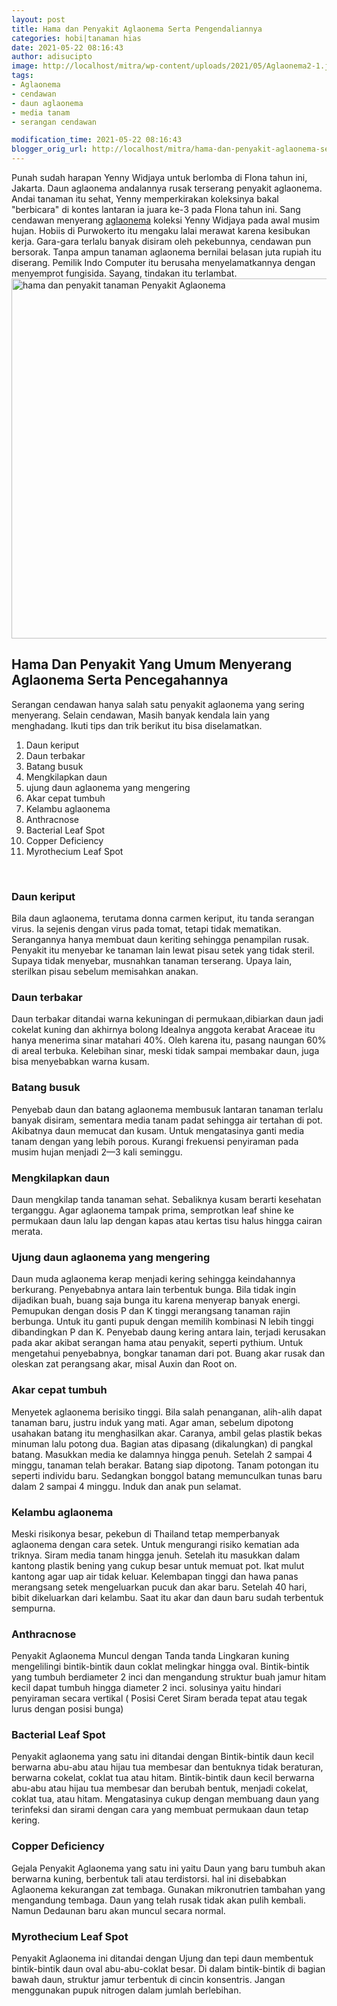 ```yaml
---
layout: post
title: Hama dan Penyakit Aglaonema Serta Pengendaliannya
categories: hobi|tanaman hias
date: 2021-05-22 08:16:43
author: adisucipto
image: http://localhost/mitra/wp-content/uploads/2021/05/Aglaonema2-1.jpg
tags:
- Aglaonema
- cendawan
- daun aglaonema
- media tanam
- serangan cendawan

modification_time: 2021-05-22 08:16:43
blogger_orig_url: http://localhost/mitra/hama-dan-penyakit-aglaonema-serta.html
---
```


Punah sudah harapan Yenny Widjaya untuk berlomba di Flona tahun ini, Jakarta. Daun aglaonema andalannya rusak terserang penyakit aglaonema. Andai tanaman itu sehat, Yenny memperkirakan koleksinya bakal "berbicara" di kontes lantaran ia juara ke-3 pada Flona tahun ini.
Sang cendawan menyerang <a class="wpil_keyword_link " title="aglaonema" href="http://127.0.0.1/mitra/topik/aglaonema" data-wpil-keyword-link="linked">aglaonema</a> koleksi Yenny Widjaya pada awal musim hujan. Hobiis di Purwokerto itu mengaku lalai merawat karena kesibukan kerja. Gara-gara terlalu banyak disiram oleh pekebunnya, cendawan pun bersorak.
Tanpa ampun tanaman <span class="keyword _ngcontent-boq-103" aria-hidden="false">aglaonema</span> bernilai belasan juta rupiah itu diserang. Pemilik Indo Computer itu berusaha menyelamatkannya dengan menyemprot fungisida. Sayang, tindakan itu terlambat.
<a href="http://127.0.0.1/mitra/wp-content/uploads/2021/05/Aglaonema-2.jpg"><img class="aligncenter wp-image-16678 size-large" src="http://127.0.0.1/mitra/wp-content/uploads/2021/05/Aglaonema-2-1024x576.jpg" alt="hama dan penyakit tanaman Penyakit Aglaonema" width="1024" height="576" /></a>
<h2 id="cendawan"><span class="keyword _ngcontent-boh-101" aria-hidden="false"><span class="VIiyi" lang="id"><span class="JLqJ4b ChMk0b" data-language-for-alternatives="id" data-language-to-translate-into="en" data-phrase-index="0" data-number-of-phrases="1">Hama Dan Penyakit Yang Umum Menyerang Aglaonema Serta Pencegahannya</span></span> </span></h2>
Serangan cendawan hanya salah satu penyakit aglaonema yang sering menyerang. Selain cendawan, Masih banyak kendala lain yang menghadang.
Ikuti tips dan trik berikut itu bisa diselamatkan.
<ol>
 	<li id="Daun_keriput">Daun keriput</li>
 	<li id="terbakar">Daun terbakar</li>
 	<li id="busuk">Batang busuk</li>
 	<li id="Mengkilapkan">Mengkilapkan daun</li>
 	<li id="mengering">ujung daun aglaonema yang mengering</li>
 	<li id="Akar">Akar cepat tumbuh</li>
 	<li id="Kelambu">Kelambu aglaonema</li>
 	<li id="Anthracnose">Anthracnose</li>
 	<li id="Bacterial">Bacterial Leaf Spot</li>
 	<li id="Copper">Copper Deficiency</li>
 	<li id="Myrothecium">Myrothecium Leaf Spot</li>
</ol>
&nbsp;
<h3 id="Daun_keriput">Daun keriput</h3>
Bila daun aglaonema, terutama donna carmen keriput, itu tanda serangan virus. Ia sejenis dengan virus pada tomat, tetapi tidak mematikan. Serangannya hanya membuat daun keriting sehingga penampilan rusak. Penyakit itu menyebar ke tanaman lain lewat pisau setek yang tidak steril. Supaya tidak menyebar, musnahkan tanaman terserang. Upaya lain, sterilkan pisau sebelum memisahkan anakan.
<h3 id="terbakar">Daun terbakar</h3>
Daun terbakar ditandai warna kekuningan di permukaan,dibiarkan daun jadi cokelat kuning dan akhirnya bolong Idealnya anggota kerabat Araceae itu hanya menerima sinar matahari 40%. Oleh karena itu, pasang naungan 60% di areal terbuka. Kelebihan sinar, meski tidak sampai membakar daun, juga bisa menyebabkan warna kusam.
<h3 id="busuk">Batang busuk</h3>
<span class="keyword _ngcontent-boh-101" aria-hidden="false">Penyebab daun dan batang aglaonema membusuk</span> lantaran tanaman terlalu banyak disiram, sementara media tanam padat sehingga air tertahan di pot. Akibatnya daun memucat dan kusam. Untuk mengatasinya ganti media tanam dengan yang lebih porous. Kurangi frekuensi penyiraman pada musim hujan menjadi 2—3 kali seminggu.
<h3 id="Mengkilapkan">Mengkilapkan daun</h3>
Daun mengkilap tanda tanaman sehat. Sebaliknya kusam berarti kesehatan terganggu. Agar aglaonema tampak prima, semprotkan leaf shine ke permukaan daun lalu lap dengan kapas atau kertas tisu halus hingga cairan merata.
<h3 id="mengering">Ujung daun aglaonema yang mengering</h3>
Daun muda aglaonema kerap menjadi <span class="keyword _ngcontent-boh-101" aria-hidden="false">kering</span> sehingga keindahannya berkurang. Penyebabnya antara lain terbentuk bunga. Bila tidak ingin dijadikan buah, buang saja bunga itu karena menyerap banyak energi.
Pemupukan dengan dosis P dan K tinggi merangsang tanaman rajin berbunga. Untuk itu ganti pupuk dengan memilih kombinasi N lebih tinggi dibandingkan P dan K.
Penyebab daung <span class="keyword _ngcontent-boh-101" aria-hidden="false">kering</span> antara lain, terjadi kerusakan pada akar akibat serangan hama atau penyakit, seperti pythium. Untuk mengetahui penyebabnya, bongkar tanaman dari pot. Buang akar rusak dan oleskan zat perangsang akar, misal Auxin dan Root on.
<h3 id="Akar">Akar cepat tumbuh</h3>
Menyetek aglaonema berisiko tinggi. Bila salah penanganan, alih-alih dapat tanaman baru, justru induk yang mati. Agar aman, sebelum dipotong usahakan batang itu menghasilkan akar.
Caranya, ambil gelas plastik bekas minuman lalu potong dua. Bagian atas dipasang (dikalungkan) di pangkal batang. Masukkan media ke dalamnya hingga penuh. Setelah 2 sampai 4 minggu, tanaman telah berakar. Batang siap dipotong. Tanam potongan itu seperti individu baru. Sedangkan bonggol batang memunculkan tunas baru dalam 2 sampai 4 minggu. Induk dan anak pun selamat.
<h3 id="Kelambu">Kelambu aglaonema</h3>
Meski risikonya besar, pekebun di Thailand tetap memperbanyak aglaonema dengan cara setek. Untuk mengurangi risiko kematian ada triknya. Siram media tanam hingga jenuh.
Setelah itu masukkan dalam kantong plastik bening yang cukup besar untuk memuat pot. Ikat mulut kantong agar uap air tidak keluar. Kelembapan tinggi dan hawa panas merangsang setek mengeluarkan pucuk dan akar baru. Setelah 40 hari, bibit dikeluarkan dari kelambu. Saat itu akar dan daun baru sudah terbentuk sempurna.
<h3 id="Anthracnose">Anthracnose</h3>
Penyakit Aglaonema Muncul dengan Tanda tanda Lingkaran kuning mengelilingi bintik-bintik daun coklat melingkar hingga oval. Bintik-bintik yang tumbuh berdiameter 2 inci dan mengandung struktur buah jamur hitam kecil dapat tumbuh hingga diameter 2 inci. solusinya yaitu hindari penyiraman secara vertikal ( Posisi Ceret Siram berada tepat atau tegak lurus dengan posisi bunga)
<h3 id="Bacterial">Bacterial Leaf Spot</h3>
<span class="keyword _ngcontent-boq-103" aria-hidden="false">Penyakit aglaonema</span> yang satu ini ditandai dengan Bintik-bintik daun kecil berwarna abu-abu atau hijau tua membesar dan bentuknya tidak beraturan, berwarna cokelat, coklat tua atau hitam.
Bintik-bintik daun kecil berwarna abu-abu atau hijau tua membesar dan berubah bentuk, menjadi cokelat, coklat tua, atau hitam. Mengatasinya cukup dengan membuang daun yang terinfeksi dan sirami dengan cara yang membuat permukaan daun tetap kering.
<h3 id="Copper">Copper Deficiency</h3>
Gejala Penyakit Aglaonema yang satu ini yaitu Daun yang baru tumbuh akan berwarna kuning, berbentuk tali atau terdistorsi. hal ini disebabkan Aglaonema kekurangan zat tembaga. Gunakan mikronutrien tambahan yang mengandung tembaga. Daun yang telah rusak tidak akan pulih kembali. Namun Dedaunan baru akan muncul secara normal.
<h3 id="Myrothecium">Myrothecium Leaf Spot</h3>
Penyakit Aglaonema ini ditandai dengan Ujung dan tepi daun membentuk bintik-bintik daun oval abu-abu-coklat besar. Di dalam bintik-bintik di bagian bawah daun, struktur jamur terbentuk di cincin konsentris. Jangan menggunakan pupuk nitrogen dalam jumlah berlebihan.
